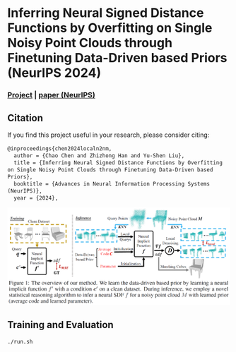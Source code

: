 # Inferring Neural Signed Distance Functions by Overfitting on Single Noisy Point Clouds through Finetuning Data-Driven based Priors (NeurIPS 2024)

### [Project](https://arxiv.org/pdf/2410.19680) | [paper (NeurIPS)](https://arxiv.org/pdf/2410.19680) 

## Citation

If you find this project useful in your research, please consider citing:

```
@inproceedings{chen2024localn2nm,
  author = {Chao Chen and Zhizhong Han and Yu-Shen Liu},
  title = {Inferring Neural Signed Distance Functions by Overfitting on Single Noisy Point Clouds through Finetuning Data-Driven based Priors},
  booktitle = {Advances in Neural Information Processing Systems (NeurIPS)},
  year = {2024},

```

![image-20230505154223044](figure/overview.png)

## Training and Evaluation
```
./run.sh
```